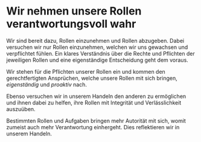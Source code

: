 ﻿<!---
   NAME - The NAME of this project is:
ethos

  FILE - The FILENAME of the current file is:
/v6a3.md

  CREATION - This project was CREATED on:
2017-01-28-16:15:00 UTC

  MODIFICATION - This project was last MODIFIED on:
2017-01-28-16:15:00 UTC

  VERSION - The current VERSION of this project is:
<git-commit-hash>-2017-01-28-16:15:00 UTC

  CREATOR(S) - This project was CREATED by:
Michael Czechowski, Martin Maga

  CONTACT - You can CONTACT the creator(s) or developer(s) of this project at:
E-Mail: mail@martinmaga.de

  COPYRIGHT - The COPYRIGHT holder of this project is:
COPYRIGHT (c) 2016 Martin Maga

  LICENSE - This project is LICENSED under the following license:
Martin Maga 2016 CC BY-SA 4.0 https://creativecommons.org

  SUBFILE – This is a SUBFILE! For more INFORMATION on this project go to:
/README.md
--->
# Wir nehmen unsere Rollen verantwortungsvoll wahr

Wir sind bereit dazu, Rollen einzunehmen und Rollen abzugeben.
Dabei versuchen wir nur Rollen einzunehmen, welchen wir uns gewachsen und verpflichtet fühlen.
Ein klares Verständnis über die Rechte und Pflichten der jeweiligen Rollen und eine eigenständige Entscheidung geht dem voraus.

Wir stehen für die Pflichten unserer Rollen ein und kommen den gerechtfertigten Ansprüchen, welche unsere Rollen mit sich bringen, *eigenständig* und *proaktiv* nach.

Ebenso versuchen wir in unserem Handeln den anderen zu ermöglichen und ihnen dabei zu helfen, ihre Rollen mit Integrität und Verlässlichkeit auszuüben.

Bestimmten Rollen und Aufgaben bringen mehr Autorität mit sich, womit zumeist auch mehr Verantwortung einhergeht.
Dies reflektieren wir in unserem Handeln.
